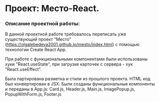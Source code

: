 # Проект: Место-React.

### Описание проектной работы:

В данной проектной работе требовалось переписать уже существующий проект "Место" (https://olgalebedeva2001.github.io/mesto/index.html) с помощью технологии Create React App.

При работе с функциональными компонентами были использованы хуки "React.useState", при загрузке карточек с сервера - хук "React.useEffect".

Была партирована разметка и стили из прошлого проекта. HTML код был конвертирован в JSX.
Были созданы функциональные компоненты и переданы в App.js:
Card.js, Header.js, Main.js, ImagePopup.js, PopupWithForm.js, Footer.js

